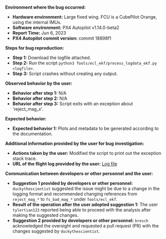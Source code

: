**Environment where the bug occurred:**

- **Hardware environment:** Large fixed wing. FCU is a CubePilot Orange, using the internal IMUs.
- **Software environment:** PX4 Autopilot v1.14.0-beta2
- **Report Time:** Jun 6, 2023
- **PX4 Autopilot commit version:** commit 18898f1

**Steps for bug reproduction:**

- **Step 1:** Download the logfile attached.
- **Step 2:** Run the script `python3 Tools/ecl_ekf/process_logdata_ekf.py <logfile>`.
- **Step 3:** Script crashes without creating any output.

**Observed behavior by the user:**

- **Behavior after step 1:** N/A
- **Behavior after step 2:** N/A
- **Behavior after step 3:** Script exits with an exception about 'reject_mag_x'.

**Expected behavior:**

- **Expected behavior 1:** Plots and metadata to be generated according to the documentation.

**Additional information provided by the user for bug investigation:**

- **Actions taken by the user:** Modified the script to print out the exception stack trace.
- **URL of the flight log provided by the user:** [Log file](https://logs.px4.io/plot_app?log=eb988feb-08ae-4957-89a9-2257532c0916)

**Communication between developers or other personnel and the user:**

- **Suggestion 1 provided by developers or other personnel:** `duckythescientist` suggested the issue might be due to a change in the logging format and recommended changing references from `reject_mag_*` to `fs_bad_mag_*` under `Tools/ecl_ekf`.
- **Result of the operation after the user adopted suggestion 1:** The user `tylertian123` reported being able to proceed with the analysis after making the suggested changes.
- **Suggestion 2 provided by developers or other personnel:** `bresch` acknowledged the oversight and requested a pull request (PR) with the changes suggested by `duckythescientist`.

